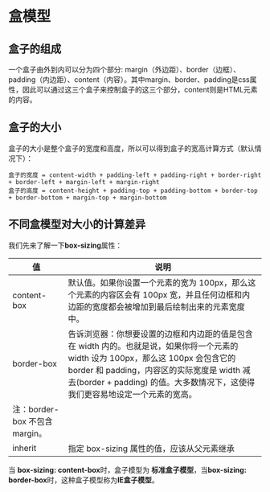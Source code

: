 # 盒模型

## 盒子的组成

一个盒子由外到内可以分为四个部分: margin（外边距）、border（边框）、padding（内边距）、content（内容）。其中margin、border、padding是css属性，因此可以通过这三个盒子来控制盒子的这三个部分，content则是HTML元素的内容。

## 盒子的大小

盒子的大小是整个盒子的宽度和高度，所以可以得到盒子的宽高计算方式（默认情况下）：
```
盒子的宽度 = content-width + padding-left + padding-right + border-right + border-left + margin-left + margin-right
盒子的高度 = content-height + padding-top + padding-bottom + border-top + border-bottom + margin-top + margin-bottom
```

## 不同盒模型对大小的计算差异

我们先来了解一下**box-sizing**属性：

| 值      | 说明 |
| ----------- | ----------- |
| content-box      | 默认值。如果你设置一个元素的宽为 100px，那么这个元素的内容区会有 100px 宽，并且任何边框和内边距的宽度都会被增加到最后绘制出来的元素宽度中。       |
| border-box   | 告诉浏览器：你想要设置的边框和内边距的值是包含在 width 内的。也就是说，如果你将一个元素的 width 设为 100px，那么这 100px 会包含它的 border 和 padding，内容区的实际宽度是 width 减 去(border + padding) 的值。大多数情况下，这使得我们更容易地设定一个元素的宽高。
注：border-box 不包含 margin。        |
| inherit   | 指定 box-sizing 属性的值，应该从父元素继承  |

当 **box-sizing: content-box**时，盒子模型为 **标准盒子模型**，当**box-sizing: border-box**时，这种盒子模型称为**IE盒子模型**。

<!-- ## BFC

## IFC -->